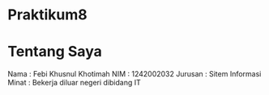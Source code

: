 # Praktikum8
# Tentang Saya
Nama : Febi Khusnul Khotimah
NIM : 1242002032
Jurusan : Sitem Informasi
Minat : Bekerja diluar negeri dibidang IT
